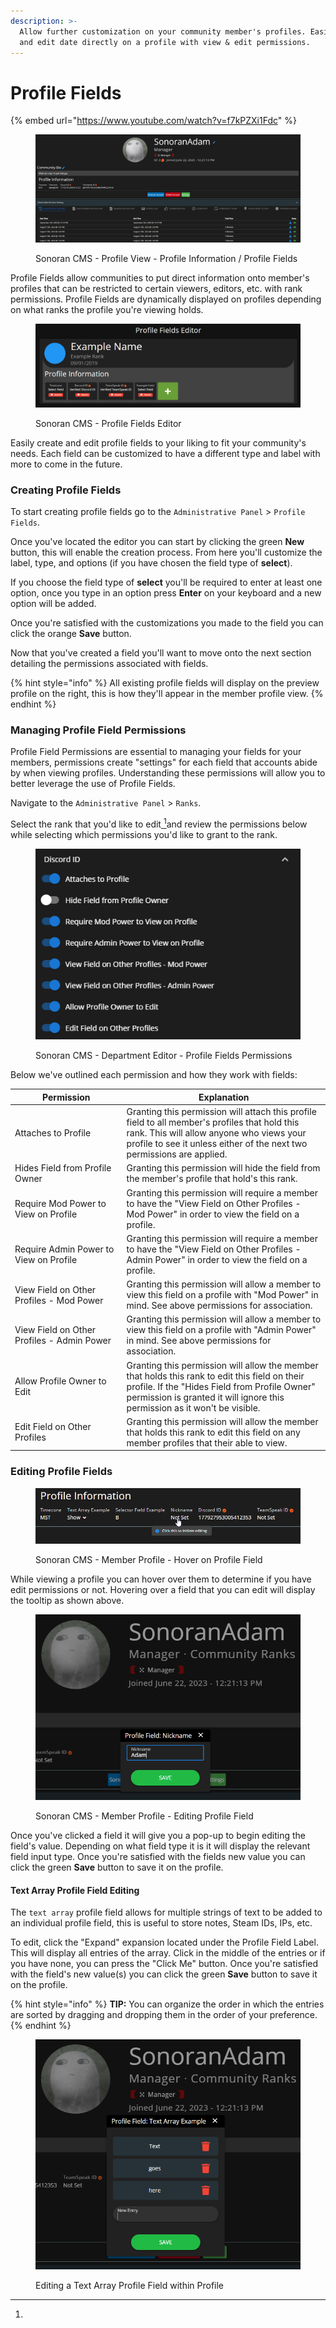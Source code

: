 ```yaml
---
description: >-
  Allow further customization on your community member's profiles. Easily add
  and edit date directly on a profile with view & edit permissions.
---
```


# Profile Fields

{% embed url="https://www.youtube.com/watch?v=f7kPZXi1Fdc" %}

<figure><img src="../../.gitbook/assets/CMS_CommunityProfile.png" alt=""><figcaption><p>Sonoran CMS - Profile View - Profile Information / Profile Fields</p></figcaption></figure>

Profile Fields allow communities to put direct information onto member's profiles that can be restricted to certain viewers, editors, etc. with rank permissions. Profile Fields are dynamically displayed on profiles depending on what ranks the profile you're viewing holds.

<figure><img src="../../.gitbook/assets/CMS_ProfileFieldsEditor2.png" alt=""><figcaption><p>Sonoran CMS - Profile Fields Editor</p></figcaption></figure>

Easily create and edit profile fields to your liking to fit your community's needs. Each field can be customized to have a different type and label with more to come in the future.

### Creating Profile Fields

To start creating profile fields go to the `Administrative Panel` > `Profile Fields`.

Once you've located the editor you can start by clicking the green **New** button, this will enable the creation process. From here you'll customize the label, type, and options (if you have chosen the field type of **select**).

If you choose the field type of **select** you'll be required to enter at least one option, once you type in an option press **Enter** on your keyboard and a new option will be added.

Once you're satisfied with the customizations you made to the field you can click the orange **Save** button.

Now that you've created a field you'll want to move onto the next section detailing the permissions associated with fields.

{% hint style="info" %}
All existing profile fields will display on the preview profile on the right, this is how they'll appear in the member profile view.
{% endhint %}

### Managing Profile Field Permissions

Profile Field Permissions are essential to managing your fields for your members, permissions create "settings" for each field that accounts abide by when viewing profiles. Understanding these permissions will allow you to better leverage the use of Profile Fields.

Navigate to the `Administrative Panel` > `Ranks`.

Select the rank that you'd like to edit[ ](#user-content-fn-1)[^1]and review the permissions below while selecting which permissions you'd like to grant to the rank.

<figure><img src="../../.gitbook/assets/CMS_ProfileFieldPerms.png" alt=""><figcaption><p>Sonoran CMS - Department Editor - Profile Fields Permissions</p></figcaption></figure>

Below we've outlined each permission and how they work with fields:

<table><thead><tr><th width="240">Permission</th><th width="509">Explanation</th></tr></thead><tbody><tr><td>Attaches to Profile</td><td>Granting this permission will attach this profile field to all member's profiles that hold this rank. This will allow anyone who views your profile to see it unless either of the next two permissions are applied.</td></tr><tr><td>Hides Field from Profile Owner</td><td>Granting this permission will hide the field from the member's profile that hold's this rank.</td></tr><tr><td>Require Mod Power to View on Profile</td><td>Granting this permission will require a member to have the "View Field on Other Profiles - Mod Power" in order to view the field on a profile.</td></tr><tr><td>Require Admin Power to View on Profile</td><td>Granting this permission will require a member to have the "View Field on Other Profiles - Admin Power" in order to view the field on a profile.</td></tr><tr><td>View Field on Other Profiles - Mod Power</td><td>Granting this permission will allow a member to view this field on a profile with "Mod Power" in mind. See above permissions for association.</td></tr><tr><td>View Field on Other Profiles - Admin Power</td><td>Granting this permission will allow a member to view this field on a profile with "Admin Power" in mind. See above permissions for association.</td></tr><tr><td>Allow Profile Owner to Edit</td><td>Granting this permission will allow the member that holds this rank to edit this field on their profile. If the "Hides Field from Profile Owner" permission is granted it will ignore this permission as it won't be visible.</td></tr><tr><td>Edit Field on Other Profiles</td><td>Granting this permission will allow the member that holds this rank to edit this field on any member profiles that their able to view.</td></tr></tbody></table>

### Editing Profile Fields

<figure><img src="../../.gitbook/assets/CMS_ProfileFields_InitiateEditingWide (1).png" alt=""><figcaption><p>Sonoran CMS - Member Profile - Hover on Profile Field</p></figcaption></figure>

While viewing a profile you can hover over them to determine if you have edit permissions or not. Hovering over a field that you can edit will display the tooltip as shown above.

<figure><img src="../../.gitbook/assets/CMS_EditProfileField_Nickname2.png" alt=""><figcaption><p>Sonoran CMS - Member Profile - Editing Profile Field</p></figcaption></figure>

Once you've clicked a field it will give you a pop-up to begin editing the field's value. Depending on what field type it is it will display the relevant field input type. Once you're satisfied with the fields new value you can click the green **Save** button to save it on the profile.

#### Text Array Profile Field Editing

The `text array` profile field allows for multiple strings of text to be added to an individual profile field, this is useful to store notes, Steam IDs, IPs, etc.

To edit, click the "Expand" expansion located under the Profile Field Label. This will display all entries of the array. Click in the middle of the entries or if you have none, you can press the "Click Me" button. Once you're satisfied with the field's new value(s) you can click the green **Save** button to save it on the profile.

{% hint style="info" %}
**TIP:** You can organize the order in which the entries are sorted by dragging and dropping them in the order of your preference.
{% endhint %}

<figure><img src="../../.gitbook/assets/CMS_EditProfileField_TextArray.png" alt=""><figcaption><p>Editing a Text Array Profile Field within Profile</p></figcaption></figure>

[^1]: 
